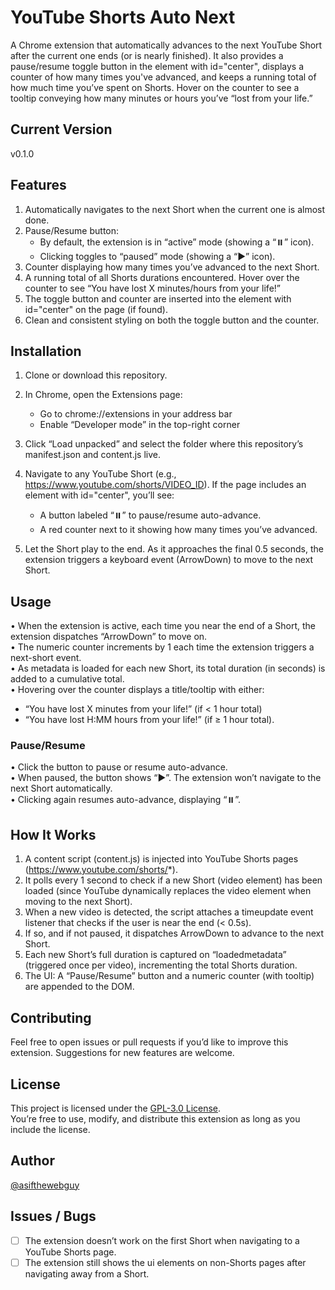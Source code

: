 # YouTube Shorts Auto Next

A Chrome extension that automatically advances to the next YouTube Short after the current one ends (or is nearly finished). It also provides a pause/resume toggle button in the element with id="center", displays a counter of how many times you've advanced, and keeps a running total of how much time you’ve spent on Shorts. Hover on the counter to see a tooltip conveying how many minutes or hours you’ve “lost from your life.”

## Current Version

v0.1.0

## Features

1. Automatically navigates to the next Short when the current one is almost done.  
2. Pause/Resume button:  
   - By default, the extension is in “active” mode (showing a “⏸️” icon).  
   - Clicking toggles to “paused” mode (showing a “▶️” icon).  
3. Counter displaying how many times you’ve advanced to the next Short.  
4. A running total of all Shorts durations encountered. Hover over the counter to see “You have lost X minutes/hours from your life!”  
5. The toggle button and counter are inserted into the element with id="center" on the page (if found).  
6. Clean and consistent styling on both the toggle button and the counter.

## Installation

1. Clone or download this repository.  
2. In Chrome, open the Extensions page:  
   - Go to chrome://extensions in your address bar  
   - Enable “Developer mode” in the top-right corner  
3. Click “Load unpacked” and select the folder where this repository’s manifest.json and content.js live.  
4. Navigate to any YouTube Short (e.g., https://www.youtube.com/shorts/VIDEO_ID). If the page includes an element with id="center", you’ll see:  
   - A button labeled “⏸️” to pause/resume auto-advance.  
   - A red counter next to it showing how many times you’ve advanced.  
  
5. Let the Short play to the end. As it approaches the final 0.5 seconds, the extension triggers a keyboard event (ArrowDown) to move to the next Short.  

## Usage

• When the extension is active, each time you near the end of a Short, the extension dispatches “ArrowDown” to move on.  
• The numeric counter increments by 1 each time the extension triggers a next-short event.  
• As metadata is loaded for each new Short, its total duration (in seconds) is added to a cumulative total.  
• Hovering over the counter displays a title/tooltip with either:  
  - “You have lost X minutes from your life!” (if < 1 hour total)  
  - “You have lost H:MM hours from your life!” (if ≥ 1 hour total).

### Pause/Resume
• Click the button to pause or resume auto-advance.  
• When paused, the button shows “▶️”. The extension won’t navigate to the next Short automatically.  
• Clicking again resumes auto-advance, displaying “⏸️”.

## How It Works

1. A content script (content.js) is injected into YouTube Shorts pages (https://www.youtube.com/shorts/*).  
2. It polls every 1 second to check if a new Short (video element) has been loaded (since YouTube dynamically replaces the video element when moving to the next Short).  
3. When a new video is detected, the script attaches a timeupdate event listener that checks if the user is near the end (< 0.5s).  
4. If so, and if not paused, it dispatches ArrowDown to advance to the next Short.  
5. Each new Short’s full duration is captured on “loadedmetadata” (triggered once per video), incrementing the total Shorts duration.  
6. The UI: A “Pause/Resume” button and a numeric counter (with tooltip) are appended to the DOM.

## Contributing

Feel free to open issues or pull requests if you’d like to improve this extension. Suggestions for new features are welcome.

## License

This project is licensed under the [GPL-3.0 License](LICENSE).  
You’re free to use, modify, and distribute this extension as long as you include the license.

## Author
[@asifthewebguy](https://www.github.com/asifthewebguy)


## Issues / Bugs

- [ ] The extension doesn’t work on the first Short when navigating to a YouTube Shorts page.
- [ ] The extension still shows the ui elements on non-Shorts pages after navigating away from a Short.